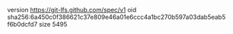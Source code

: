 version https://git-lfs.github.com/spec/v1
oid sha256:6a450c0f386621c37e809e46a01e6ccc4a1bc270b597a03dab5eab5f6b0dcfd7
size 5495

